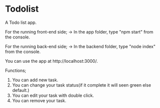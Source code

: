 # Todolist
A Todo list app.

For the running front-end side;
  -> In the app folder, type "npm start" from the console.
  
For the running back-end side;
  -> In the backend folder, type "node index" from the console.
  
You can use the app at http://localhost:3000/.

Functions;
1) You can add new task.
2) You can change your task status(if it complete it will seen green else default.)
3) You can edit your task with double click.
4) You can remove your task.
